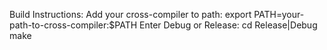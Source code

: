 Build Instructions:
Add your cross-compiler to path:
export PATH=your-path-to-cross-compiler:$PATH
Enter Debug or Release:
cd Release|Debug
make
